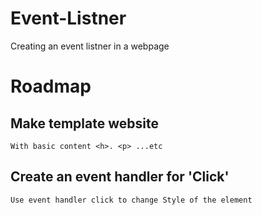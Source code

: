 # Event-Listner
Creating an event listner in a webpage 

# Roadmap

## Make template website
    With basic content <h>. <p> ...etc

## Create an event handler for 'Click'
    Use event handler click to change Style of the element 


